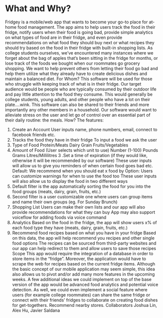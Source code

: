 # What and Why?
Fridgey is a mobile/web app that wants to become your go-to place for at-home food management. The app aims to help users track the food in their fridge, notify users when their food is going bad, provide simple analytics on what types of food are in their fridge, and even provide recommendations on what food they should buy next or what recipes they should try based on the food in their fridge with built-in shopping lists.
As college students ourselves, we’ve encountered many instances where we forget about the bag of apples that’s been sitting in the fridge for months, or lose track of the foods we bought when our roommates go grocery shopping. We want to help prevent others from letting their food go bad and help them utilize what they already have to create delicious dishes and maintain a balanced diet.
For Whom?
This software will be used for those who struggle with keeping track of what is in their fridge. Our target audience would be people who are typically consumed by their outdoor life and pay little attention to the food they consume. This would generally be college students, young adults, and other people who have a lot on their plate….wink. This software can also be shared to their friends and more importantly any other members in a household. Our software would want to alleviate stress on the user and let go of control over an essential part of their daily routine: the meals. 
How?
The features: 
1. Create an Account
User inputs name, phone numbers, email, connect to facebook friends etc.
2. Tracks the food they have in their fridge 
To input a food we ask the user
1. Type of Food
Protein/Meats
Dairy 
Grain
Fruits/Vegetables
2. Amount of Food (User selects which unit to use)
Number (1-100)
Pounds 
Grams
Litres/Millilitres
3 .Set a time of expiration (if they would like, otherwise it will be recommended by our software)
These user inputs will allow us to give you reminders of when certain food goes bad etc.
Default: We recommend when you should eat x food by 
Option: Users can customize warnings for when to use the food too
These user inputs will also allow us to display the food in two different ways
1. Default filter is the app automatically sorting the food for you into the food groups (meats, dairy, grain, fruits, etc.)
2. Second filter is a user customizable one where users can group items and name their own groups (eg. For Sunday Brunch)
3. Shopping List
Users can make their own lists and our app will also provide recommendations for what they can buy
App may also support voiceflow for adding foods via voice command
4. Analytics
Based on the food in the fridge, the app will show users x% of each food type they have (meats, dairy, grain, fruits, etc.)
5. Recommend food recipes based on what you have in your fridge
Based on this data, the app will help recommend you recipes and other single food options
The recipes can be sourced from third-party websites and our app can help redirect to them and allow users to save those recipes
Scope
This app would require the integration of a database in order to store items in the “fridge”. Moreover, the application would have to scrape the web for recipes based on the current fridge items. Although the basic concept of our mobile application may seem simple, this idea also allows us to pivot and/or add many more features in the upcoming weeks. 
A few additional ideas we could implement on top of the base version of the app would be advanced food analytics and potential voice detection. As well, we could even implement a social feature where users (for example college roommates) can share the same fridge or connect with their friends’ fridges to collaborate on creating food dishes for get-togethers. Recommend nearby stores.
Collaborators
Joshua Lin, Alex Hu, Javier Saldana
